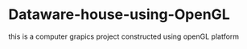# Dataware-house-using-OpenGL
this is a computer grapics project constructed using openGL platform 
